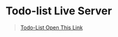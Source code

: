 # Todo-list Live Server<img src="https://cdn-icons-png.flaticon.com/512/4257/4257674.png" width="2em">
> <a href="https://adarshprogrammer.github.io/My-Projects/Todo List/todo.html">Todo-List Open This Link</a>
